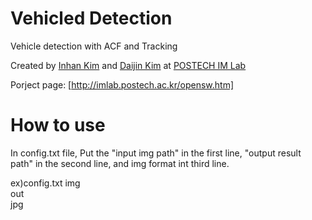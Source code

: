 








# Vehicled Detection
Vehicle detection with ACF and Tracking

Created by [Inhan Kim](http://imlab.postech.ac.kr/members.htm) and [Daijin Kim](http://imlab.postech.ac.kr/members_d.htm) at [POSTECH IM Lab](http://imlab.postech.ac.kr)

Porject page: [http://imlab.postech.ac.kr/opensw.htm]




# How to use
In config.txt file,
Put the "input img path" in the first line, "output result path" in the second line, and img format int third line.

ex)config.txt
img\
out\
jpg
